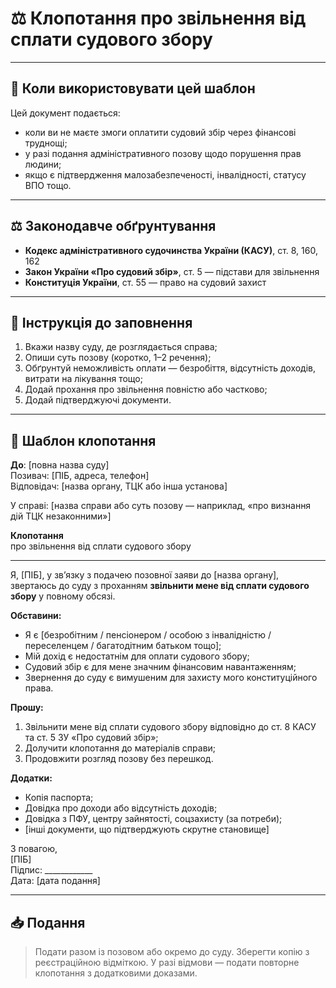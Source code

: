 # ⚖️ Клопотання про звільнення від сплати судового збору

---

## 📘 Коли використовувати цей шаблон
Цей документ подається:
- коли ви не маєте змоги оплатити судовий збір через фінансові труднощі;
- у разі подання адміністративного позову щодо порушення прав людини;
- якщо є підтвердження малозабезпеченості, інвалідності, статусу ВПО тощо.

---

## ⚖️ Законодавче обґрунтування
- **Кодекс адміністративного судочинства України (КАСУ)**, ст. 8, 160, 162
- **Закон України «Про судовий збір»**, ст. 5 — підстави для звільнення
- **Конституція України**, ст. 55 — право на судовий захист

---

## 📝 Інструкція до заповнення
1. Вкажи назву суду, де розглядається справа;
2. Опиши суть позову (коротко, 1–2 речення);
3. Обґрунтуй неможливість оплати — безробіття, відсутність доходів, витрати на лікування тощо;
4. Додай прохання про звільнення повністю або частково;
5. Додай підтверджуючі документи.

---

## 📄 Шаблон клопотання

**До**: [повна назва суду]  
Позивач: [ПІБ, адреса, телефон]  
Відповідач: [назва органу, ТЦК або інша установа]

У справі: [назва справи або суть позову — наприклад, «про визнання дій ТЦК незаконними»]

**Клопотання**  
про звільнення від сплати судового збору

---

Я, [ПІБ], у зв’язку з подачею позовної заяви до [назва органу], звертаюсь до суду з проханням **звільнити мене від сплати судового збору** у повному обсязі.

**Обставини:**
- Я є [безробітним / пенсіонером / особою з інвалідністю / переселенцем / багатодітним батьком тощо];
- Мій дохід є недостатнім для оплати судового збору;
- Судовий збір є для мене значним фінансовим навантаженням;
- Звернення до суду є вимушеним для захисту мого конституційного права.

**Прошу:**
1. Звільнити мене від сплати судового збору відповідно до ст. 8 КАСУ та ст. 5 ЗУ «Про судовий збір»;
2. Долучити клопотання до матеріалів справи;
3. Продовжити розгляд позову без перешкод.

**Додатки:**
- Копія паспорта;
- Довідка про доходи або відсутність доходів;
- Довідка з ПФУ, центру зайнятості, соцзахисту (за потреби);
- [інші документи, що підтверджують скрутне становище]

З повагою,  
[ПІБ]  
Підпис: ____________  
Дата: [дата подання]

---

## 📥 Подання
> Подати разом із позовом або окремо до суду.
> Зберегти копію з реєстраційною відміткою.
> У разі відмови — подати повторне клопотання з додатковими доказами.


